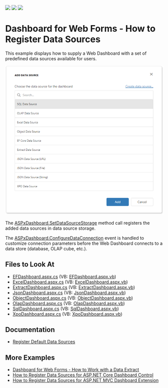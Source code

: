 <!-- default badges list -->
![](https://img.shields.io/endpoint?url=https://codecentral.devexpress.com/api/v1/VersionRange/218993704/20.2.6%2B)
[![](https://img.shields.io/badge/Open_in_DevExpress_Support_Center-FF7200?style=flat-square&logo=DevExpress&logoColor=white)](https://supportcenter.devexpress.com/ticket/details/T830407)
[![](https://img.shields.io/badge/📖_How_to_use_DevExpress_Examples-e9f6fc?style=flat-square)](https://docs.devexpress.com/GeneralInformation/403183)
<!-- default badges end -->

# Dashboard for Web Forms - How to Register Data Sources

This example displays how to supply a Web Dashboard with a set of predefined data sources available for users.

![web-dashboard-data-sources](web-dashboard-data-sources.png)

The [ASPxDashboard.SetDataSourceStorage](https://docs.devexpress.com/Dashboard/DevExpress.DashboardWeb.ASPxDashboard.SetDataSourceStorage(DevExpress.DashboardWeb.IDataSourceStorage)) method call registers the added data sources in data source storage.

The [ASPxDashboard.ConfigureDataConnection](https://docs.devexpress.com/Dashboard/DevExpress.DashboardWeb.ASPxDashboard.ConfigureDataConnection) event is handled to customize connection parameters before the Web Dashboard connects to a data store (database, OLAP cube, etc.).

<!-- default file list -->
## Files to Look At

* [EFDashboard.aspx.cs](./CS/WebFormsDashboardDataSources/Pages/EFDashboard.aspx.cs) (VB: [EFDashboard.aspx.vb](./VB/WebFormsDashboardDataSources/Pages/EFDashboard.aspx.vb))
* [ExcelDashboard.aspx.cs](./CS/WebFormsDashboardDataSources/Pages/ExcelDashboard.aspx.cs) (VB: [ExcelDashboard.aspx.vb](./VB/WebFormsDashboardDataSources/Pages/ExcelDashboard.aspx.vb))
* [ExtractDashboard.aspx.cs](./CS/WebFormsDashboardDataSources/Pages/ExtractDashboard.aspx.cs) (VB: [ExtractDashboard.aspx.vb](./VB/WebFormsDashboardDataSources/Pages/ExtractDashboard.aspx.vb))
* [JsonDashboard.aspx.cs](./CS/WebFormsDashboardDataSources/Pages/JsonDashboard.aspx.cs) (VB: [JsonDashboard.aspx.vb](./VB/WebFormsDashboardDataSources/Pages/JsonDashboard.aspx.vb))
* [ObjectDashboard.aspx.cs](./CS/WebFormsDashboardDataSources/Pages/ObjectDashboard.aspx.cs) (VB: [ObjectDashboard.aspx.vb](./VB/WebFormsDashboardDataSources/Pages/ObjectDashboard.aspx.vb))
* [OlapDashboard.aspx.cs](./CS/WebFormsDashboardDataSources/Pages/OlapDashboard.aspx.cs) (VB: [OlapDashboard.aspx.vb](./VB/WebFormsDashboardDataSources/Pages/OlapDashboard.aspx.vb))
* [SqlDashboard.aspx.cs](./CS/WebFormsDashboardDataSources/Pages/SqlDashboard.aspx.cs) (VB: [SqlDashboard.aspx.vb](./VB/WebFormsDashboardDataSources/Pages/SqlDashboard.aspx.vb))
* [XpoDashboard.aspx.cs](./CS/WebFormsDashboardDataSources/Pages/XpoDashboard.aspx.cs) (VB: [XpoDashboard.aspx.vb](./VB/WebFormsDashboardDataSources/Pages/XpoDashboard.aspx.vb))
<!-- default file list end-->

## Documentation

- [Register Default Data Sources](https://docs.devexpress.com/Dashboard/116300/web-dashboard/aspnet-web-forms-dashboard-control/register-default-data-sources)

## More Examples
- [Dashboard for Web Forms - How to Work with a Data Extract](https://github.com/DevExpress-Examples/web-forms-dashboard-extract-data-source)
- [How to Register Data Sources for ASP.NET Core Dashboard Control](https://github.com/DevExpress-Examples/asp-net-core-dashboard-register-data-sources)
- [How to Register Data Sources for ASP.NET MVC Dashboard Extension](https://github.com/DevExpress-Examples/asp-net-mvc-dashboard-register-data-sources)
